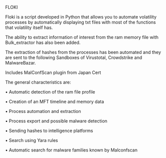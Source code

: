 FLOKI

Floki is a script developed in Python that allows you to automate volatility processes by automatically displaying txt files with most of the functions that volatility itself has.

The ability to extract information of interest from the ram memory file with Bulk_extractor has also been added.

The extraction of hashes from the processes has been automated and they are sent to the following Sandboxes of Virustotal, Crowdstrike and MalwareBazar.

Includes MalConfScan plugin from Japan Cert

The general characteristics are:

•	Automatic detection of the ram file profile

•	Creation of an MFT timeline and memory data

•	Process automation and extraction

•	Process export and possible malware detection

•	Sending hashes to intelligence platforms

•	Search using Yara rules

•	Automatic search for malware families known by Malconfscan


